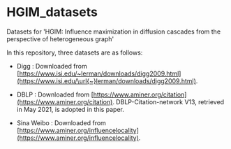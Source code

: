 # HGIM_datasets
Datasets for 'HGIM: Influence maximization in diffusion cascades from the perspective of heterogeneous graph'

In this repository, three datasets are as follows:

- Digg : Downloaded from [https://www.isi.edu/~lerman/downloads/digg2009.html](https://www.isi.edu/\url{~}lerman/downloads/digg2009.html).
  
- DBLP : Downloaded from [https://www.aminer.org/citation](https://www.aminer.org/citation). DBLP-Citation-network V13, retrieved in May 2021, is adopted in this paper.

- Sina Weibo : Downloaded from [https://www.aminer.org/influencelocality](https://www.aminer.org/influencelocality).




